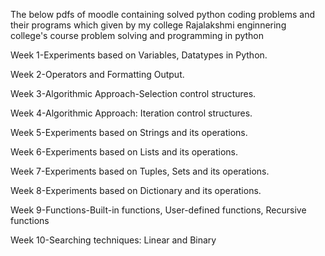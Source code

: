 The below pdfs of moodle containing solved python coding problems and their programs which given by my college Rajalakshmi enginnering college's course problem solving and programming in python 


Week 1-Experiments based on Variables, Datatypes in Python.


Week 2-Operators and Formatting Output.


Week 3-Algorithmic Approach-Selection control structures.


Week 4-Algorithmic Approach: Iteration control structures.


Week 5-Experiments based on Strings and its operations.


Week 6-Experiments based on Lists and its operations.


Week 7-Experiments based on Tuples, Sets and its operations.


Week 8-Experiments based on Dictionary and its operations.


Week 9-Functions-Built-in functions, User-defined functions, Recursive functions


Week 10-Searching techniques: Linear and Binary
